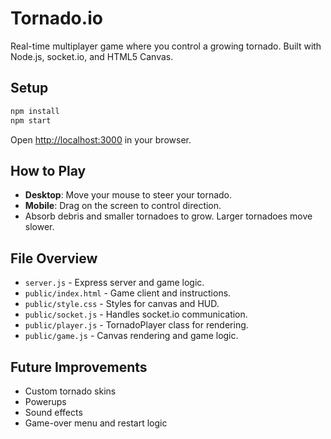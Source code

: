 # Tornado.io

Real-time multiplayer game where you control a growing tornado. Built with Node.js, socket.io, and HTML5 Canvas.

## Setup

```bash
npm install
npm start
```

Open <http://localhost:3000> in your browser.

## How to Play

- **Desktop**: Move your mouse to steer your tornado.
- **Mobile**: Drag on the screen to control direction.
- Absorb debris and smaller tornadoes to grow. Larger tornadoes move slower.

## File Overview

- `server.js` - Express server and game logic.
- `public/index.html` - Game client and instructions.
- `public/style.css` - Styles for canvas and HUD.
- `public/socket.js` - Handles socket.io communication.
- `public/player.js` - TornadoPlayer class for rendering.
- `public/game.js` - Canvas rendering and game logic.

## Future Improvements

- Custom tornado skins
- Powerups
- Sound effects
- Game-over menu and restart logic
